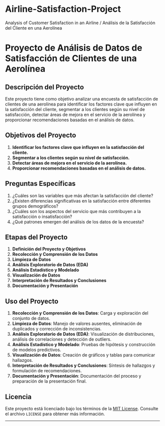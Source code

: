# Airline-Satisfaction-Project
Analysis of Customer Satisfaction in an Airline / Análisis de la Satisfacción del Cliente en una Aerolínea

# Proyecto de Análisis de Datos de Satisfacción de Clientes de una Aerolínea

## Descripción del Proyecto

Este proyecto tiene como objetivo analizar una encuesta de satisfacción de clientes de una aerolínea para identificar los factores clave que influyen en la satisfacción del cliente, segmentar a los clientes según su nivel de satisfacción, detectar áreas de mejora en el servicio de la aerolínea y proporcionar recomendaciones basadas en el análisis de datos.

## Objetivos del Proyecto

1. **Identificar los factores clave que influyen en la satisfacción del cliente.**
2. **Segmentar a los clientes según su nivel de satisfacción.**
3. **Detectar áreas de mejora en el servicio de la aerolínea.**
4. **Proporcionar recomendaciones basadas en el análisis de datos.**

## Preguntas Específicas

1. ¿Cuáles son las variables que más afectan la satisfacción del cliente?
2. ¿Existen diferencias significativas en la satisfacción entre diferentes grupos demográficos?
3. ¿Cuáles son los aspectos del servicio que más contribuyen a la satisfacción o insatisfacción?
4. ¿Qué patrones emergen del análisis de los datos de la encuesta?

## Etapas del Proyecto

1. **Definición del Proyecto y Objetivos**
2. **Recolección y Comprensión de los Datos**
3. **Limpieza de Datos**
4. **Análisis Exploratorio de Datos (EDA)**
5. **Análisis Estadístico y Modelado**
6. **Visualización de Datos**
7. **Interpretación de Resultados y Conclusiones**
8. **Documentación y Presentación**

## Uso del Proyecto

1. **Recolección y Comprensión de los Datos**: Carga y exploración del conjunto de datos.
2. **Limpieza de Datos**: Manejo de valores ausentes, eliminación de duplicados y corrección de inconsistencias.
3. **Análisis Exploratorio de Datos (EDA)**: Visualización de distribuciones, análisis de correlaciones y detección de outliers.
4. **Análisis Estadístico y Modelado**: Pruebas de hipótesis y construcción de modelos predictivos.
5. **Visualización de Datos**: Creación de gráficos y tablas para comunicar hallazgos.
6. **Interpretación de Resultados y Conclusiones**: Síntesis de hallazgos y formulación de recomendaciones.
7. **Documentación y Presentación**: Documentación del proceso y preparación de la presentación final.

## Licencia

Este proyecto está licenciado bajo los términos de la [MIT License](https://opensource.org/licenses/MIT). Consulte el archivo `LICENSE` para obtener más información.

---